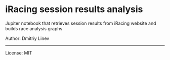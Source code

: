 # iRacing session results analysis

Jupiter notebook that retrieves session results from iRacing website and builds race analysis graphs

Author: Dmitriy Linev

---

License: MIT

